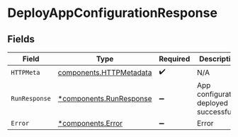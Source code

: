 # DeployAppConfigurationResponse


## Fields

| Field                                                              | Type                                                               | Required                                                           | Description                                                        |
| ------------------------------------------------------------------ | ------------------------------------------------------------------ | ------------------------------------------------------------------ | ------------------------------------------------------------------ |
| `HTTPMeta`                                                         | [components.HTTPMetadata](../../models/components/httpmetadata.md) | :heavy_check_mark:                                                 | N/A                                                                |
| `RunResponse`                                                      | [*components.RunResponse](../../models/components/runresponse.md)  | :heavy_minus_sign:                                                 | App configuration deployed successfully                            |
| `Error`                                                            | [*components.Error](../../models/components/error.md)              | :heavy_minus_sign:                                                 | Error                                                              |